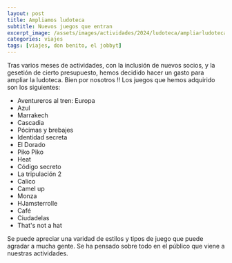 ```yaml
---
layout: post
title: Ampliamos ludoteca
subtitle: Nuevos juegos que entran
excerpt_image: /assets/images/actividades/2024/ludoteca/ampliarludoteca.jpg
categories: viajes
tags: [viajes, don benito, el jobbyt]
---
```


Tras varios meses de actividades, con la inclusión de nuevos socios, y la gesetión de cierto presupuesto, hemos decidido hacer un gasto para ampliar la ludoteca. Bien por nosotros !! Los juegos que hemos adquirido son los siguientes:

* Aventureros al tren: Europa
* Azul
* Marrakech
* Cascadia
* Pócimas y brebajes
* Identidad secreta
* El Dorado
* Piko Piko
* Heat
* Código secreto
* La tripulación 2
* Calico
* Camel up
* Monza
* HJamsterrolle
* Café
* Ciudadelas
* That's not a hat


Se puede apreciar una varidad de estilos y tipos de juego que puede agradar a mucha gente. Se ha pensado sobre todo en el público que viene a nuestras actividades.
